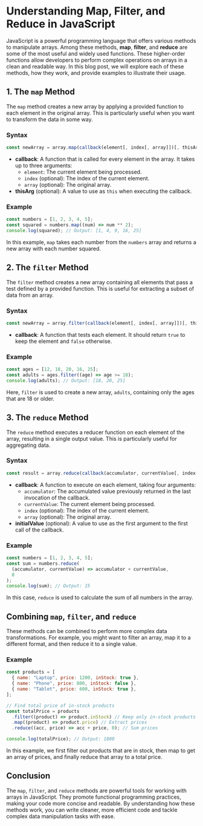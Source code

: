 # Understanding Map, Filter, and Reduce in JavaScript

JavaScript is a powerful programming language that offers various methods to manipulate arrays. Among these methods, **map**, **filter**, and **reduce** are some of the most useful and widely used functions. These higher-order functions allow developers to perform complex operations on arrays in a clean and readable way. In this blog post, we will explore each of these methods, how they work, and provide examples to illustrate their usage.

## 1. The `map` Method

The `map` method creates a new array by applying a provided function to each element in the original array. This is particularly useful when you want to transform the data in some way.

### Syntax

```javascript
const newArray = array.map(callback(element[, index[, array]])[, thisArg]);
```

- **callback**: A function that is called for every element in the array. It takes up to three arguments:
  - `element`: The current element being processed.
  - `index` (optional): The index of the current element.
  - `array` (optional): The original array.
- **thisArg** (optional): A value to use as `this` when executing the callback.

### Example

```javascript
const numbers = [1, 2, 3, 4, 5];
const squared = numbers.map((num) => num ** 2);
console.log(squared); // Output: [1, 4, 9, 16, 25]
```

In this example, `map` takes each number from the `numbers` array and returns a new array with each number squared.

## 2. The `filter` Method

The `filter` method creates a new array containing all elements that pass a test defined by a provided function. This is useful for extracting a subset of data from an array.

### Syntax

```javascript
const newArray = array.filter(callback(element[, index[, array]])[, thisArg]);
```

- **callback**: A function that tests each element. It should return `true` to keep the element and `false` otherwise.

### Example

```javascript
const ages = [12, 18, 20, 16, 25];
const adults = ages.filter((age) => age >= 18);
console.log(adults); // Output: [18, 20, 25]
```

Here, `filter` is used to create a new array, `adults`, containing only the ages that are 18 or older.

## 3. The `reduce` Method

The `reduce` method executes a reducer function on each element of the array, resulting in a single output value. This is particularly useful for aggregating data.

### Syntax

```javascript
const result = array.reduce(callback(accumulator, currentValue[, index[, array]])[, initialValue]);
```

- **callback**: A function to execute on each element, taking four arguments:
  - `accumulator`: The accumulated value previously returned in the last invocation of the callback.
  - `currentValue`: The current element being processed.
  - `index` (optional): The index of the current element.
  - `array` (optional): The original array.
- **initialValue** (optional): A value to use as the first argument to the first call of the callback.

### Example

```javascript
const numbers = [1, 2, 3, 4, 5];
const sum = numbers.reduce(
  (accumulator, currentValue) => accumulator + currentValue,
  0
);
console.log(sum); // Output: 15
```

In this case, `reduce` is used to calculate the sum of all numbers in the array.

## Combining `map`, `filter`, and `reduce`

These methods can be combined to perform more complex data transformations. For example, you might want to filter an array, map it to a different format, and then reduce it to a single value.

### Example

```javascript
const products = [
  { name: "Laptop", price: 1200, inStock: true },
  { name: "Phone", price: 800, inStock: false },
  { name: "Tablet", price: 600, inStock: true },
];

// Find total price of in-stock products
const totalPrice = products
  .filter((product) => product.inStock) // Keep only in-stock products
  .map((product) => product.price) // Extract prices
  .reduce((acc, price) => acc + price, 0); // Sum prices

console.log(totalPrice); // Output: 1800
```

In this example, we first filter out products that are in stock, then map to get an array of prices, and finally reduce that array to a total price.

## Conclusion

The `map`, `filter`, and `reduce` methods are powerful tools for working with arrays in JavaScript. They promote functional programming practices, making your code more concise and readable. By understanding how these methods work, you can write cleaner, more efficient code and tackle complex data manipulation tasks with ease.
